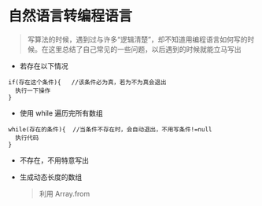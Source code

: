 # 自然语言转编程语言

> 写算法的时候，遇到过与许多“逻辑清楚”，却不知道用编程语言如何写的时候。在这里总结了自己常见的一些问题，以后遇到的时候就能立马写出

- 若存在以下情况

```
if(存在这个条件){   //该条件必为真，若为不为真会退出
  执行一下操作
}
```

- 使用 while 遍历完所有数组

```
while(存在的条件){  //当条件不存在时，会自动退出，不用写条件!=null
  执行代码
}
```

- 不存在，不用特意写出

* 生成动态长度的数组
  > 利用 Array.from
